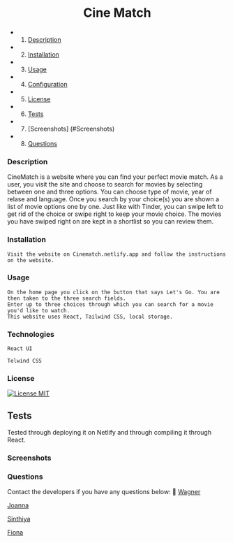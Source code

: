  <h1 align="center">Cine Match</h1>


* 1. [Description](##Description)
* 2. [Installation](#Installation)
* 3. [Usage](#Usage)
* 4. [Configuration](#Configuration)
* 5. [License](#License)
* 6. [Tests](#Tests)
* 7. [Screenshots] (#Screenshots)
* 8. [Questions](##Questions)

### Description 

CineMatch is a website where you can find your perfect movie match. As a user, you visit the site and choose to search for movies by selecting between one and three    options. You can choose type of movie, year of relase and language. 
Once you search by your choice(s) you are shown a list of movie options one by one. Just like with Tinder, you can swipe left to get rid of the choice or swipe right to keep your movie choice.
The movies you have swiped right on are kept in a shortlist so you can review them. 

### Installation
    
    Visit the website on Cinematch.netlify.app and follow the instructions on the website.

### Usage
    
    On the home page you click on the button that says Let's Go. You are then taken to the three search fields.
    Enter up to three choices through which you can search for a movie you'd like to watch.
    This website uses React, Tailwind CSS, local storage. 
   
### Technologies
    
`React UI`

`Telwind CSS`

### License

[![License MIT](https://img.shields.io/badge/License-MIT-yellow.svg)](https://opensource.org/licenses/MIT)

## Tests

Tested through deploying it on Netlify and through compiling it through React.

### Screenshots

    
### Questions
Contact the developers if you have any questions below:
 📧
[Wagner](mailto:) 

[Joanna](jo.stillawake@gmail.com)

[Sinthiya](mailto:sinthiya.islamjuly35@gmail.com) 

[Fiona](mailto:) 
